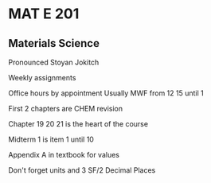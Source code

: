 # MAT E 201

## Materials Science

Pronounced Stoyan Jokitch

Weekly assignments

Office hours by appointment
Usually MWF from 12 15 until 1

First 2 chapters are CHEM revision

Chapter 19 20 21 is the heart of the course

Midterm 1 is item 1 until 10

Appendix A in textbook for values

Don't forget units and 3 SF/2 Decimal Places
